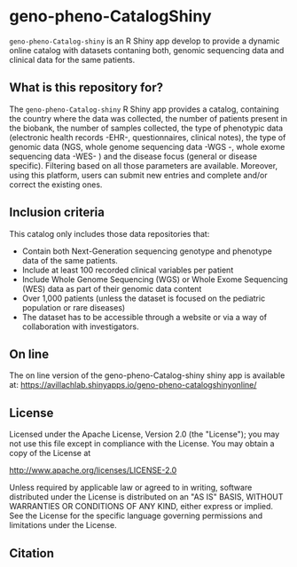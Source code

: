 # geno-pheno-CatalogShiny

`geno-pheno-Catalog-shiny` is an R Shiny app develop to provide a dynamic online catalog with datasets contaning both, genomic sequencing data and clinical data for the same patients. 

## What is this repository for?

The `geno-pheno-Catalog-shiny` R Shiny app provides a catalog, containing the country where the data was collected, the number of patients present in the biobank, the number of samples collected, the type of phenotypic data (electronic health records -EHR-, questionnaires, clinical notes), the type of genomic data (NGS, whole genome sequencing data -WGS -, whole exome sequencing data -WES- ) and the disease focus (general or disease specific). Filtering based on all those parameters are available. Moreover, using this platform, users can submit new entries and complete and/or correct the existing ones. 

## Inclusion criteria
This catalog only includes those data repositories that:
- Contain both Next-Generation sequencing genotype and phenotype data of the same patients. 
- Include at least 100 recorded clinical variables per patient
- Include Whole Genome Sequencing (WGS) or Whole Exome Sequencing (WES) data as part of their genomic data content
- Over 1,000 patients (unless the dataset is focused on the pediatric population or rare diseases)
- The dataset has to be accessible through a website or via a way of collaboration with investigators.

## On line
The on line version of the geno-pheno-Catalog-shiny shiny app is available at: 
https://avillachlab.shinyapps.io/geno-pheno-catalogshinyonline/

## License
Licensed under the Apache License, Version 2.0 (the "License");
you may not use this file except in compliance with the License.
You may obtain a copy of the License at

http://www.apache.org/licenses/LICENSE-2.0

Unless required by applicable law or agreed to in writing, software
distributed under the License is distributed on an "AS IS" BASIS,
WITHOUT WARRANTIES OR CONDITIONS OF ANY KIND, either express or implied.
See the License for the specific language governing permissions and
limitations under the License.


## Citation 

